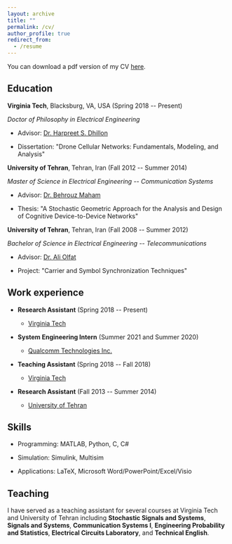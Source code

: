 ```yaml
---
layout: archive
title: ""
permalink: /cv/
author_profile: true
redirect_from:
  - /resume
---
```


You can download a pdf version of my CV [here](CV_MortezaBanagar.pdf).

Education
-----------
**Virginia Tech**, Blacksburg, VA, USA (Spring 2018 -- Present)

*Doctor of Philosophy in Electrical Engineering*

* Advisor: [Dr. Harpreet S. Dhillon](https://www.dhillon.ece.vt.edu/)

* Dissertation: "Drone Cellular Networks: Fundamentals, Modeling, and Analysis"

**University of Tehran**, Tehran, Iran (Fall 2012 -- Summer 2014)

*Master of Science in Electrical Engineering -- Communication Systems*

* Advisor: [Dr. Behrouz Maham](https://sites.google.com/site/behrouzmaham/)

* Thesis: "A Stochastic Geometric Approach for the Analysis and Design of Cognitive Device-to-Device Networks"

**University of Tehran**, Tehran, Iran (Fall 2008 -- Summer 2012)

*Bachelor of Science in Electrical Engineering -- Telecommunications*

* Advisor: [Dr. Ali Olfat](https://ece.ut.ac.ir/en/~aolfat)

* Project: "Carrier and Symbol Synchronization Techniques"


Work experience
-----------
* **Research Assistant** (Spring 2018 -- Present)
  * [Virginia Tech](https://vt.edu)

* **System Engineering Intern** (Summer 2021 and Summer 2020)
  * [Qualcomm Technologies Inc.](https://www.qualcomm.com)

* **Teaching Assistant** (Spring 2018 -- Fall 2018)
  * [Virginia Tech](https://vt.edu)
  
* **Research Assistant** (Fall 2013 -- Summer 2014)
  * [University of Tehran](https://ut.ac.ir/en)
  
Skills
-----------
* Programming: MATLAB, Python, C, C#

* Simulation: Simulink, Multisim

* Applications: LaTeX, Microsoft Word/PowerPoint/Excel/Visio  
  
Teaching
-----------
I have served as a teaching assistant for several courses at Virginia Tech and University of Tehran including **Stochastic Signals and Systems**, **Signals and Systems**, **Communication Systems I**, **Engineering Probability and Statistics**, **Electrical Circuits Laboratory**, and **Technical English**.
